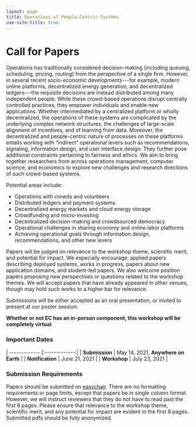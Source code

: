 ```yaml
---
layout: page
title: Operations of People-Centric Systems
use-site-title: true
---
```


# Call for Papers

Operations has traditionally considered decision-making (including queuing, scheduling, pricing, routing) from the perspective of a single firm. However, in several recent socio-economic developments---for example, modern online platforms, decentralized energy generation, and decentralized ledgers---the requisite decisions are instead distributed among many independent people. While these crowd-based operations disrupt centrally controlled practices, they empower individuals and enable new applications. Whether intermediated by a centralized platform or wholly decentralized, the operations of these systems are complicated by the underlying complex network structures, the challenges of large-scale alignment of incentives, and of learning from data. Moreover, the decentralized and people-centric nature of processes on these platforms entails working with “indirect” operational levers such as recommendations, signaling, information design, and user interface design. They further pose additional constraints pertaining to fairness and ethics. We aim to bring together researchers from across operations management, computer science, and economics to explore new challenges and research directions of such crowd-based systems.

Potential areas include:

<ul>
<li>Operations with crowds and volunteers</li>
<li>Distributed ledgers and payment systems</li>
<li>Decentralized energy markets and cloud energy storage</li>
<li>Crowdfunding and micro-investing</li>
<li>Decentralized decision-making and crowdsourced democracy</li>
<li>Operational challenges in sharing economy and online labor platforms</li>
<li>Achieving operational goals through information design, recommendations, and other new levers</li>
</ul>

Papers will be judged on relevance to the workshop theme, scientific merit, and potential for impact. We especially encourage: applied papers describing deployed systems, works in progress, papers about new application domains, and student-led papers. We also welcome position papers proposing new perspectives or questions related to the workshop themes. We will accept papers that have already appeared in other venues, though may hold such works to a higher bar for relevance.

Submissions will be either accepted as an oral presentation, or invited to present at our poster session.

**Whether or not EC has an in-person component, this workshop will be completely virtual**.

<!-- These topics are intended to provide examples of questions in line with the workshop, not to provide an exhaustive list. We solicit papers across the full range from computation to applications from researchers in either field who are interested in engaging with an interdisciplinary community.

Papers should be at most **4 pages** in length, in ICLR format. Unlimited extra pages containing only references are also allowed. An appendix may be included at the end of the document but consulting it is strictly optional for reviewers. We welcome research which is in progress, submitted, or recently published (submissions already accepted in an archival venue should provide a link to the full paper). The workshop will not have an archival proceedings, but accepted papers will be posted on the website. We also welcome position papers which propose new questions or argue for a new perspective on this emerging field. Submissions will be considered for both posters and full-length contributed talks. Papers should be submitted on [easychair](https://easychair.org/conferences/?conf=iclrai4ph). -->


### Important Dates 

| ------------- |:-------------:|
| **Submission** | May 14, 2021, **Anywhere on Earth**   |
| **Notification** | June 21, 2021 |
| **Workshop** | July 23, 2021 |


### Submission Requirements

Papers should be submitted on [easychair](https://easychair.org/conferences?conf=operationspeople21). There are no formatting requirements or page limits, except that papers be in single column format. However, we will instruct reviewers that they do not have to read past the first 8 pages. Please ensure that relevance to the workshop theme, scientific merit, and any potential for impact are evident in the first 8 pages. Submitted pdfs should be fully anonymized. 
